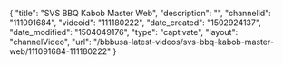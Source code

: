 {
    "title": "SVS BBQ Kabob Master Web",
    "description": "",
    "channelid": "111091684",
    "videoid": "111180222",
    "date_created": "1502924137",
    "date_modified": "1504049176",
    "type": "captivate",
    "layout": "channelVideo",
    "url": "\/bbbusa-latest-videos\/svs-bbq-kabob-master-web\/111091684-111180222"
}